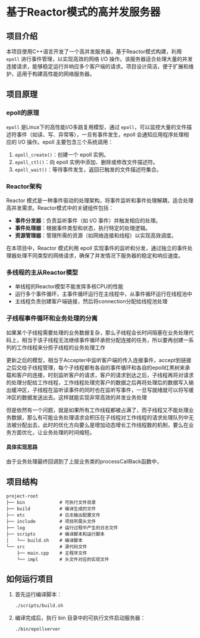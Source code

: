# 基于Reactor模式的高并发服务器

## 项目介绍
本项目使用C++语言开发了一个高并发服务器，基于Reactor模式构建，利用 `epoll` 进行事件管理，以实现高效的网络 I/O 操作。该服务器适合处理大量的并发连接请求，能够稳定运行并响应多个客户端的请求。项目设计简洁，便于扩展和维护，适用于构建高性能的网络服务器。

## 项目原理

### epoll的原理
`epoll` 是Linux下的高性能I/O多路复用模型，通过 `epoll`，可以监控大量的文件描述符事件（如读、写、异常等），一旦有事件发生，epoll 会通知应用程序处理相应的 I/O 操作。epoll 主要包含三个系统调用：
1. `epoll_create()`：创建一个 epoll 实例。
2. `epoll_ctl()`：向 epoll 实例中添加、删除或修改文件描述符。
3. `epoll_wait()`：等待事件发生，返回已触发的文件描述符集合。

### Reactor架构
Reactor 模式是一种事件驱动的处理架构，将事件监听和事件处理解耦，适合处理高并发需求。Reactor模式中的关键组件包括：
- **事件分发器**：负责监听事件（如 I/O 事件）并触发相应的处理。
- **事件处理器**：根据事件类型和状态，执行特定的处理逻辑。
- **资源管理器**：管理所需的资源（如网络连接和线程）以实现高效调度。

在本项目中，Reactor 模式利用 epoll 实现事件的监听和分发，通过独立的事件处理器处理不同类型的网络请求，确保了并发情况下服务器的稳定和响应速度。
### 多线程的主从Reactor模型
- 单线程的Reactor模型不能发挥多核CPU的性能
- 运行多个事件循环，主事件循环运行在主线程中，从事件循环运行在线程池中
- 主线程负责创建客户端链接，然后将connection分配给线程池处理
### 子线程事件循环和业务处理的分离
如果某个子线程需要处理的业务数据复杂，那么子线程会长时间阻塞在业务处理代码上，相当于该子线程无法继续事件循环承担分配连接的任务，所以要再创建一系列的工作线程来分担子线程的业务处理工作

更新之后的模型，相当于Accepter中监听客户端的传入连接事件，accept到链接之后交给子线程管理，每个子线程都有各自的事件循环和各自的epoll红黑树来承载和客户的连接，时刻监听客户的请求，客户的请求到达之后，子线程再将对请求的处理分配给工作线程，工作线程处理完客户的数据之后再将处理后的数据写入输出缓冲区，子线程在监听读事件的同时也在监听写事件，一旦写就绪就可以将写缓冲区的数据发送出去。这样就能实现非常高效的并发业务处理

但是依然有一个问题，就是如果所有工作线程都被占满了，而子线程又不能处理业务数据，那么有可能业务处理请求会积压在子线程对工作线程的请求处理队列中无法被分配出去，此时的优化方向要么是增加动态增长工作线程数的机制，要么在业务方面优化，让业务处理的时间缩短。

#### 具体实现思路
由于业务处理最终回调到了上层业务类的processCallBack函数中，

## 项目结构
```
project-root
├── bin             # 可执行文件目录
├── build           # 编译生成的文件
├── etc             # 日志输出配置文件
├── include         # 项目所需头文件
├── log             # 运行过程中产生的日志文件
├── scripts         # 编译脚本和运行脚本
│   └── build.sh    # 编译脚本
└── src             # 源代码文件
    ├── main.cpp    # 主程序文件
    └── impl        # 头文件对应的实现文件
```

## 如何运行项目
1. 首先运行编译脚本：
   ```bash
   ./scripts/build.sh
   ```
2. 编译完成后，执行 bin 目录中的可执行文件启动服务器：
   ```bash
   ./bin/epollserver
   ```
